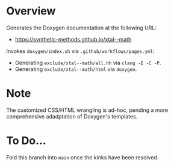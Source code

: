 # Overview

Generates the Doxygen documentation at the following URL:
-	https://synthetic-methods.github.io/xtal--math

Invokes `doxygen/index.sh` via `.github/workflows/pages.yml`:
-	Generating `exclude/xtal--math/all.hh` via `clang -E -C -P`.
-	Generating `exclude/xtal--math/html` via `doxygen`.

# Note

The customized CSS/HTML wrangling is ad-hoc,
pending a more comprehensive adadptation of Doxygen's templates.

# To Do...

Fold this branch into `main` once the kinks have been resolved.

